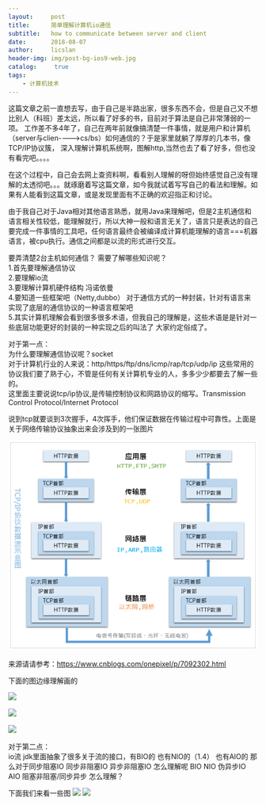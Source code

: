 ```yaml
---
layout:     post
title:      简单理解计算机io通信
subtitle:   how to communicate between server and client
date:       2018-08-07
author:     licslan
header-img: img/post-bg-ios9-web.jpg
catalog: 	 true
tags:
    - 计算机技术
---  
```


这篇文章之前一直想去写，由于自己是半路出家，很多东西不会，但是自己又不想比别人（科班）差太远，所以看了好多的书，目前对于算法是自己非常薄弱的一项。
工作差不多4年了，自己在两年前就像搞清楚一件事情，就是用户和计算机（server与clien---->cs/bs）如何通信的？于是家里就躺了厚厚的几本书，像TCP/IP协议簇，
深入理解计算机系统啊，图解http,当然也去了看了好多，但也没有看完吧。。。。


在这个过程中，自己会去网上查资料啊，看看别人理解的呀但始终感觉自己没有理解的太透彻吧。。。就琢磨着写这篇文章，如今我就试着写写自己的看法和理解。如果有人能看到这篇文章，或是发现里面有不正确的欢迎指正和讨论。


由于我自己对于Java相对其他语言熟悉，就用Java来理解吧，但是2主机通信和语言相关性较低，能理解就行，所以大神一般和语言无关了，语言只是表达的自己要完成一件事情的工具吧，任何语言最终会被编译成计算机能理解的语言===机器语言，被cpu执行。通信之间都是以流的形式进行交互。


要弄清楚2台主机如何通信？ 需要了解哪些知识呢？<br>
1.首先要理解通信协议<br>
2.要理解io流<br>
3.要理解计算机硬件结构  冯诺依曼<br>
4.要知道一些框架吧（Netty,dubbo）   对于通信方式的一种封装，针对有语言来实现了底层的通信协议的一种语言框架吧<br>
5.其实计算机理解会看到很多很多术语，但我自己的理解是，这些术语是是针对一些底层功能更好的封装的一种实现之后的叫法了  大家约定俗成了。<br>


对于第一点：<br>
为什么要理解通信协议呢？socket<br>
对于计算机行业的人来说：http/https/ftp/dns/icmp/rap/tcp/udp/ip   这些常用的协议我们要了熟于心，不管是任何有关计算机专业的人，多多少少都要去了解一些的。<br>
这里面主要说说tcp/ip协议,是传输控制协议和网路协议的缩写。Transmission Control Protocol/Internet Protocol<br>

说到tcp就要谈到3次握手，4次挥手，他们保证数据在传输过程中可靠性。上面是关于网络传输协议抽象出来会涉及到的一张图片

![](https://raw.githubusercontent.com/licslan/licslan.github.io/master/io/TCPIP.png)

来源请请参考：https://www.cnblogs.com/onepixel/p/7092302.html

下面的图边缘理解画的

![](https://raw.githubusercontent.com/licslan/licslan.github.io/master/io/iptcp.png)

![](https://raw.githubusercontent.com/licslan/licslan.github.io/master/io/nternet.png)

![](https://raw.githubusercontent.com/licslan/licslan.github.io/master/io/jsj.png)


对于第二点：<br>
io流
jdk里面抽象了很多关于流的接口，有BIO的  也有NIO的（1.4） 也有AIO的
那么对于同步阻塞IO 同步非阻塞IO  异步非阻塞IO   怎么理解呢   BIO NIO 伪异步IO AIO  阻塞非阻塞/同步异步 怎么理解？

下面我们来看一些图
![](https://raw.githubusercontent.com/licslan/licslan.github.io/master/io/缓存io.png)
![](https://raw.githubusercontent.com/licslan/licslan.github.io/master/io/直接io.png)














 




